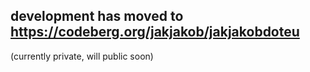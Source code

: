 ## development has moved to https://codeberg.org/jakjakob/jakjakobdoteu

(currently private, will public soon)

